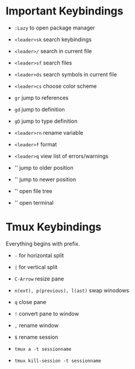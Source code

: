 # Important Keybindings

- `:Lazy` to open package manager

- `<leader>sk` search keybindings
- `<leader>/` search in current file
- `<leader>sf` search files
- `<leader>ds` search symbols in current file
- `<leader>cs` choose color scheme

- `gr` jump to references
- `gd` jump to definition
- `gD` jump to type definition
- `<leader>rn` rename variable

- `<leader>f` format
- `<leader>q` view list of errors/warnings

- '<C-o>' jump to older position
- '<C-i>' jump to newer position

- '\' open file tree
- '<C-Space>' open terminal

# Tmux Keybindings
Everything begins with prefix.

- `-` for horizontal split
- `|` for vertical split
- `C-Arrow` resize pane
- `n(ext), p(previous), l(ast)` swap winodows
- `q` close pane
- `!` convert pane to window
- `,` rename window
- `$` rename session

- `tmux a -t sessionname`
- `tmux kill-session -t sessionname`
